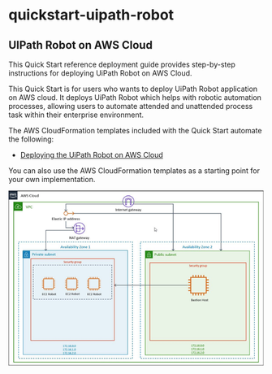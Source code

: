 # quickstart-uipath-robot
## UIPath Robot on AWS Cloud

This Quick Start reference deployment guide provides step-by-step instructions for deploying UiPath Robot on AWS Cloud.

This Quick Start is for users who wants to deploy UiPath Robot application on AWS cloud. It deploys UiPath Robot which helps with robotic automation processes, allowing users to automate attended and unattended process task within their enterprise environment. 

The AWS CloudFormation templates included with the Quick Start automate the following:

- [Deploying the UiPath Robot on AWS Cloud](https://console.aws.amazon.com/cloudformation/home?region=us-east-1#/stacks/create/template?stackName=uipath&templateURL=https://aws-quickstart.s3.amazonaws.com/quickstart-uipath-robot/templates/main.template.yaml)

You can also use the AWS CloudFormation templates as a starting point for your own implementation.

![Quick Start architecture for UiPath Robot on AWS](./UiPath-Robot-arch.png)

